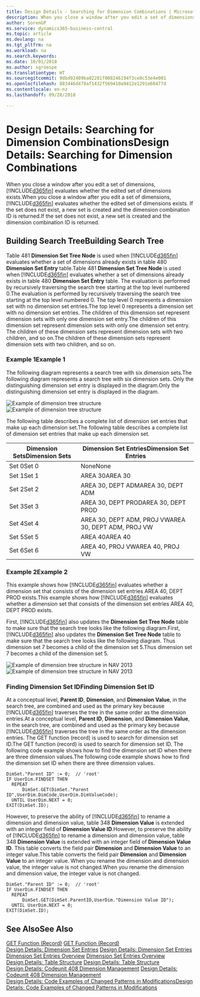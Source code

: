 ```yaml
---
title: Design Details - Searching for Dimension Combinations | Microsoft Docs
description: When you close a window after you edit a set of dimensions, Business Central evaluates whether the edited set of dimensions exists. If the set does not exist, a new set is created and the dimension combination ID is returned.
author: SorenGP
ms.service: dynamics365-business-central
ms.topic: article
ms.devlang: na
ms.tgt_pltfrm: na
ms.workload: na
ms.search.keywords: 
ms.date: 10/01/2018
ms.author: sgroespe
ms.translationtype: HT
ms.sourcegitcommit: 9dbd92409ba02281f008246194f3ce0c53e4e001
ms.openlocfilehash: 883446d479af1432f569410a9412e1291e60477d
ms.contentlocale: en-nz
ms.lasthandoff: 09/28/2018

---
```

# <a name="design-details-searching-for-dimension-combinations"></a><span data-ttu-id="1cb0f-104">Design Details: Searching for Dimension Combinations</span><span class="sxs-lookup"><span data-stu-id="1cb0f-104">Design Details: Searching for Dimension Combinations</span></span>
<span data-ttu-id="1cb0f-105">When you close a window after you edit a set of dimensions, [!INCLUDE[d365fin](includes/d365fin_md.md)] evaluates whether the edited set of dimensions exists.</span><span class="sxs-lookup"><span data-stu-id="1cb0f-105">When you close a window after you edit a set of dimensions, [!INCLUDE[d365fin](includes/d365fin_md.md)] evaluates whether the edited set of dimensions exists.</span></span> <span data-ttu-id="1cb0f-106">If the set does not exist, a new set is created and the dimension combination ID is returned.</span><span class="sxs-lookup"><span data-stu-id="1cb0f-106">If the set does not exist, a new set is created and the dimension combination ID is returned.</span></span>  

## <a name="building-search-tree"></a><span data-ttu-id="1cb0f-107">Building Search Tree</span><span class="sxs-lookup"><span data-stu-id="1cb0f-107">Building Search Tree</span></span>  
 <span data-ttu-id="1cb0f-108">Table 481 **Dimension Set Tree Node** is used when [!INCLUDE[d365fin](includes/d365fin_md.md)] evaluates whether a set of dimensions already exists in table 480 **Dimension Set Entry** table.</span><span class="sxs-lookup"><span data-stu-id="1cb0f-108">Table 481 **Dimension Set Tree Node** is used when [!INCLUDE[d365fin](includes/d365fin_md.md)] evaluates whether a set of dimensions already exists in table 480 **Dimension Set Entry** table.</span></span> <span data-ttu-id="1cb0f-109">The evaluation is performed by recursively traversing the search tree starting at the top level numbered 0.</span><span class="sxs-lookup"><span data-stu-id="1cb0f-109">The evaluation is performed by recursively traversing the search tree starting at the top level numbered 0.</span></span> <span data-ttu-id="1cb0f-110">The top level 0 represents a dimension set with no dimension set entries.</span><span class="sxs-lookup"><span data-stu-id="1cb0f-110">The top level 0 represents a dimension set with no dimension set entries.</span></span> <span data-ttu-id="1cb0f-111">The children of this dimension set represent dimension sets with only one dimension set entry.</span><span class="sxs-lookup"><span data-stu-id="1cb0f-111">The children of this dimension set represent dimension sets with only one dimension set entry.</span></span> <span data-ttu-id="1cb0f-112">The children of these dimension sets represent dimension sets with two children, and so on.</span><span class="sxs-lookup"><span data-stu-id="1cb0f-112">The children of these dimension sets represent dimension sets with two children, and so on.</span></span>  

### <a name="example-1"></a><span data-ttu-id="1cb0f-113">Example 1</span><span class="sxs-lookup"><span data-stu-id="1cb0f-113">Example 1</span></span>  
 <span data-ttu-id="1cb0f-114">The following diagram represents a search tree with six dimension sets.</span><span class="sxs-lookup"><span data-stu-id="1cb0f-114">The following diagram represents a search tree with six dimension sets.</span></span> <span data-ttu-id="1cb0f-115">Only the distinguishing dimension set entry is displayed in the diagram.</span><span class="sxs-lookup"><span data-stu-id="1cb0f-115">Only the distinguishing dimension set entry is displayed in the diagram.</span></span>  

 <span data-ttu-id="1cb0f-116">![Example of dimension tree structure](media/nav2013_dimension_tree.png "Example of dimension tree structure")</span><span class="sxs-lookup"><span data-stu-id="1cb0f-116">![Example of dimension tree structure](media/nav2013_dimension_tree.png "Example of dimension tree structure")</span></span>  

 <span data-ttu-id="1cb0f-117">The following table describes a complete list of dimension set entries that make up each dimension set.</span><span class="sxs-lookup"><span data-stu-id="1cb0f-117">The following table describes a complete list of dimension set entries that make up each dimension set.</span></span>  

|<span data-ttu-id="1cb0f-118">Dimension Sets</span><span class="sxs-lookup"><span data-stu-id="1cb0f-118">Dimension Sets</span></span>|<span data-ttu-id="1cb0f-119">Dimension Set Entries</span><span class="sxs-lookup"><span data-stu-id="1cb0f-119">Dimension Set Entries</span></span>|  
|--------------------|---------------------------|  
|<span data-ttu-id="1cb0f-120">Set 0</span><span class="sxs-lookup"><span data-stu-id="1cb0f-120">Set 0</span></span>|<span data-ttu-id="1cb0f-121">None</span><span class="sxs-lookup"><span data-stu-id="1cb0f-121">None</span></span>|  
|<span data-ttu-id="1cb0f-122">Set 1</span><span class="sxs-lookup"><span data-stu-id="1cb0f-122">Set 1</span></span>|<span data-ttu-id="1cb0f-123">AREA 30</span><span class="sxs-lookup"><span data-stu-id="1cb0f-123">AREA 30</span></span>|  
|<span data-ttu-id="1cb0f-124">Set 2</span><span class="sxs-lookup"><span data-stu-id="1cb0f-124">Set 2</span></span>|<span data-ttu-id="1cb0f-125">AREA 30, DEPT ADM</span><span class="sxs-lookup"><span data-stu-id="1cb0f-125">AREA 30, DEPT ADM</span></span>|  
|<span data-ttu-id="1cb0f-126">Set 3</span><span class="sxs-lookup"><span data-stu-id="1cb0f-126">Set 3</span></span>|<span data-ttu-id="1cb0f-127">AREA 30, DEPT PROD</span><span class="sxs-lookup"><span data-stu-id="1cb0f-127">AREA 30, DEPT PROD</span></span>|  
|<span data-ttu-id="1cb0f-128">Set 4</span><span class="sxs-lookup"><span data-stu-id="1cb0f-128">Set 4</span></span>|<span data-ttu-id="1cb0f-129">AREA 30, DEPT ADM, PROJ VW</span><span class="sxs-lookup"><span data-stu-id="1cb0f-129">AREA 30, DEPT ADM, PROJ VW</span></span>|  
|<span data-ttu-id="1cb0f-130">Set 5</span><span class="sxs-lookup"><span data-stu-id="1cb0f-130">Set 5</span></span>|<span data-ttu-id="1cb0f-131">AREA 40</span><span class="sxs-lookup"><span data-stu-id="1cb0f-131">AREA 40</span></span>|  
|<span data-ttu-id="1cb0f-132">Set 6</span><span class="sxs-lookup"><span data-stu-id="1cb0f-132">Set 6</span></span>|<span data-ttu-id="1cb0f-133">AREA 40, PROJ VW</span><span class="sxs-lookup"><span data-stu-id="1cb0f-133">AREA 40, PROJ VW</span></span>|  

### <a name="example-2"></a><span data-ttu-id="1cb0f-134">Example 2</span><span class="sxs-lookup"><span data-stu-id="1cb0f-134">Example 2</span></span>  
 <span data-ttu-id="1cb0f-135">This example shows how [!INCLUDE[d365fin](includes/d365fin_md.md)] evaluates whether a dimension set that consists of the dimension set entries AREA 40, DEPT PROD exists.</span><span class="sxs-lookup"><span data-stu-id="1cb0f-135">This example shows how [!INCLUDE[d365fin](includes/d365fin_md.md)] evaluates whether a dimension set that consists of the dimension set entries AREA 40, DEPT PROD exists.</span></span>  

 <span data-ttu-id="1cb0f-136">First, [!INCLUDE[d365fin](includes/d365fin_md.md)] also updates the **Dimension Set Tree Node** table to make sure that the search tree looks like the following diagram.</span><span class="sxs-lookup"><span data-stu-id="1cb0f-136">First, [!INCLUDE[d365fin](includes/d365fin_md.md)] also updates the **Dimension Set Tree Node** table to make sure that the search tree looks like the following diagram.</span></span> <span data-ttu-id="1cb0f-137">Thus dimension set 7 becomes a child of the dimension set 5.</span><span class="sxs-lookup"><span data-stu-id="1cb0f-137">Thus dimension set 7 becomes a child of the dimension set 5.</span></span>  

 <span data-ttu-id="1cb0f-138">![Example of dimension tree structure in NAV 2013](media/nav2013_dimension_tree_example2.png "Example of dimension tree structure in NAV 2013")</span><span class="sxs-lookup"><span data-stu-id="1cb0f-138">![Example of dimension tree structure in NAV 2013](media/nav2013_dimension_tree_example2.png "Example of dimension tree structure in NAV 2013")</span></span>  

### <a name="finding-dimension-set-id"></a><span data-ttu-id="1cb0f-139">Finding Dimension Set ID</span><span class="sxs-lookup"><span data-stu-id="1cb0f-139">Finding Dimension Set ID</span></span>  
 <span data-ttu-id="1cb0f-140">At a conceptual level, **Parent ID**, **Dimension**, and **Dimension Value**, in the search tree, are combined and used as the primary key because [!INCLUDE[d365fin](includes/d365fin_md.md)] traverses the tree in the same order as the dimension entries.</span><span class="sxs-lookup"><span data-stu-id="1cb0f-140">At a conceptual level, **Parent ID**, **Dimension**, and **Dimension Value**, in the search tree, are combined and used as the primary key because [!INCLUDE[d365fin](includes/d365fin_md.md)] traverses the tree in the same order as the dimension entries.</span></span> <span data-ttu-id="1cb0f-141">The GET function (record) is used to search for dimension set ID.</span><span class="sxs-lookup"><span data-stu-id="1cb0f-141">The GET function (record) is used to search for dimension set ID.</span></span> <span data-ttu-id="1cb0f-142">The following code example shows how to find the dimension set ID when there are three dimension values.</span><span class="sxs-lookup"><span data-stu-id="1cb0f-142">The following code example shows how to find the dimension set ID when there are three dimension values.</span></span>  

```  
DimSet."Parent ID" := 0;  // 'root'  
IF UserDim.FINDSET THEN  
  REPEAT  
      DimSet.GET(DimSet."Parent ID",UserDim.DimCode,UserDim.DimValueCode);  
  UNTIL UserDim.NEXT = 0;  
EXIT(DimSet.ID);  

```  

 <span data-ttu-id="1cb0f-143">However, to preserve the ability of [!INCLUDE[d365fin](includes/d365fin_md.md)] to rename a dimension and dimension value, table 348 **Dimension Value** is extended with an integer field of **Dimension Value ID**.</span><span class="sxs-lookup"><span data-stu-id="1cb0f-143">However, to preserve the ability of [!INCLUDE[d365fin](includes/d365fin_md.md)] to rename a dimension and dimension value, table 348 **Dimension Value** is extended with an integer field of **Dimension Value ID**.</span></span> <span data-ttu-id="1cb0f-144">This table converts the field pair **Dimension** and **Dimension Value** to an integer value.</span><span class="sxs-lookup"><span data-stu-id="1cb0f-144">This table converts the field pair **Dimension** and **Dimension Value** to an integer value.</span></span> <span data-ttu-id="1cb0f-145">When you rename the dimension and dimension value, the integer value is not changed.</span><span class="sxs-lookup"><span data-stu-id="1cb0f-145">When you rename the dimension and dimension value, the integer value is not changed.</span></span>  

```  
DimSet."Parent ID" := 0;  // 'root'  
IF UserDim.FINDSET THEN  
  REPEAT  
      DimSet.GET(DimSet.ParentID,UserDim."Dimension Value ID");  
  UNTIL UserDim.NEXT = 0;  
EXIT(DimSet.ID);  

```  

## <a name="see-also"></a><span data-ttu-id="1cb0f-146">See Also</span><span class="sxs-lookup"><span data-stu-id="1cb0f-146">See Also</span></span>  
 <span data-ttu-id="1cb0f-147">[GET Function (Record)](/dynamics-nav/GET-Function--Record-)  </span><span class="sxs-lookup"><span data-stu-id="1cb0f-147">[GET Function (Record)](/dynamics-nav/GET-Function--Record-)  </span></span>  
 <span data-ttu-id="1cb0f-148">[Design Details: Dimension Set Entries](design-details-dimension-set-entries.md) </span><span class="sxs-lookup"><span data-stu-id="1cb0f-148">[Design Details: Dimension Set Entries](design-details-dimension-set-entries.md) </span></span>  
 <span data-ttu-id="1cb0f-149">[Dimension Set Entries Overview](design-details-dimension-set-entries-overview.md) </span><span class="sxs-lookup"><span data-stu-id="1cb0f-149">[Dimension Set Entries Overview](design-details-dimension-set-entries-overview.md) </span></span>  
 <span data-ttu-id="1cb0f-150">[Design Details: Table Structure](design-details-table-structure.md) </span><span class="sxs-lookup"><span data-stu-id="1cb0f-150">[Design Details: Table Structure](design-details-table-structure.md) </span></span>  
 <span data-ttu-id="1cb0f-151">[Design Details: Codeunit 408 Dimension Management](design-details-codeunit-408-dimension-management.md) </span><span class="sxs-lookup"><span data-stu-id="1cb0f-151">[Design Details: Codeunit 408 Dimension Management](design-details-codeunit-408-dimension-management.md) </span></span>  
 [<span data-ttu-id="1cb0f-152">Design Details: Code Examples of Changed Patterns in Modifications</span><span class="sxs-lookup"><span data-stu-id="1cb0f-152">Design Details: Code Examples of Changed Patterns in Modifications</span></span>](design-details-code-examples-of-changed-patterns-in-modifications.md)


